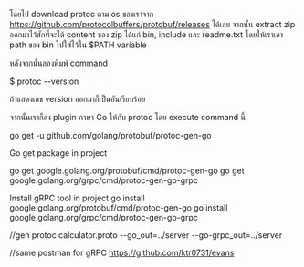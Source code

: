 โดยไป download protoc ตาม os ของเราจาก https://github.com/protocolbuffers/protobuf/releases ได้เลย จากนั้น extract zip ออกมาไว้สักที่จะได้ content ของ zip ได้แก่ bin, include และ readme.txt โดยให้เราเอา path ของ bin ไปใส่ไว้ใน $PATH variable

หลังจากนั้นลองพิมพ์ command

$ protoc --version

ถ้าแสดงเลข version ออกมาก็เป็นอันเรียบร้อย

จากนั้นเราก็ลง plugin ภาษา Go ให้กับ protoc โดย execute command นี้

go get -u github.com/golang/protobuf/protoc-gen-go

Go get package in project

go get google.golang.org/protobuf/cmd/protoc-gen-go go get google.golang.org/grpc/cmd/protoc-gen-go-grpc

Install gRPC tool in project go install google.golang.org/protobuf/cmd/protoc-gen-go go install google.golang.org/grpc/cmd/protoc-gen-go-grpc

//gen protoc calculator.proto --go_out=../server --go-grpc_out=../server

//same postman for gRPC https://github.com/ktr0731/evans
